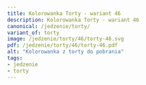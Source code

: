 ```yaml
---
title: Kolorowanka Torty - wariant 46
description: Kolorowanka Torty - wariant 46
canonical: /jedzenie/torty/
variant_of: torty
image: /jedzenie/torty/46/torty-46.svg
pdf: /jedzenie/torty/46/torty-46.pdf
alt: "Kolorowanka z torty do pobrania"
tags:
- jedzenie
- torty
---
```

